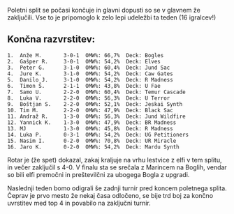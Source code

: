 Poletni split se počasi končuje in glavni dopusti so se v glavnem že zaključili. Vse to je pripomoglo k zelo lepi udeležbi ta teden (16 igralcev!)

## Končna razvrstitev:
```
1.  Anže M.       3-0-1  OMW%: 66,7%  Deck: Bogles
2.  Gašper R.     3-0-1  OMW%: 54,2%  Deck: Elves
3.  Peter G.      3-1-0  OMW%: 60,4%  Deck: Jund Sac
4.  Jure K.       3-1-0  OMW%: 54,2%  Deck: Caw Gates
5.  Danilo J.     3-1-0  OMW%: 54,2%  Deck: R Madness
6.  Timon Š.      2-1-1  OMW%: 43,8%  Deck: U Fae
7.  Samo U.       2-2-0  OMW%: 60,4%  Deck: Temur Cascade
8.  Luka V.       2-2-0  OMW%: 56,3%  Deck: U Terror
9.  Boštjan S.    2-2-0  OMW%: 52,1%  Deck: Jeskai Synth
10. Tim M.        2-2-0  OMW%: 47,9%  Deck: Black Sac
11. Andraž R.     1-3-0  OMW%: 56,3%  Deck: Jund Wildfire
12. Yannick K.    1-3-0  OMW%: 47,9%  Deck: BR Madness
13. MJ            1-3-0  OMW%: 45,8%  Deck: R Madness
14. Luka P.       0-3-1  OMW%: 54,2%  Deck: UG Petitioners
15. Nasim I.      0-2-0  OMW%: 70,8%  Deck: UR Miracle
16. Jaro K.       0-2-0  OMW%: 54,2%  Deck: Mardu Synth
```
Rotar je (že spet) dokazal, zakaj kraljuje na vrhu lestvice z elfi v tem splitu, in večer zaključil s 4-0.  V finalu sta se srečala z Marincem na Boglih, vendar so bili elfi premočni in preštevilčni za ubogega Bogla z upgradi.

Naslednji teden bomo odigrali še zadnji turnir pred koncem poletnega splita. Čeprav je prvo mesto že nekaj časa odločeno, se bije trd boj za končno uvrstitev med top 4 in povabilo na zaključni turnir.